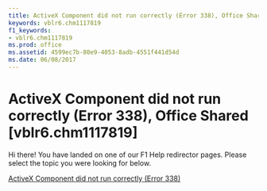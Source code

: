 ```yaml
---
title: ActiveX Component did not run correctly (Error 338), Office Shared [vblr6.chm1117819]
keywords: vblr6.chm1117819
f1_keywords:
- vblr6.chm1117819
ms.prod: office
ms.assetid: 4599ec7b-80e9-4053-8adb-4551f441d54d
ms.date: 06/08/2017
---
```



# ActiveX Component did not run correctly (Error 338), Office Shared [vblr6.chm1117819]

Hi there! You have landed on one of our F1 Help redirector pages. Please select the topic you were looking for below.

[ActiveX Component did not run correctly (Error 338)](http://msdn.microsoft.com/library/de5ddf6c-7749-93d4-49a4-55528ea636c8%28Office.15%29.aspx)

